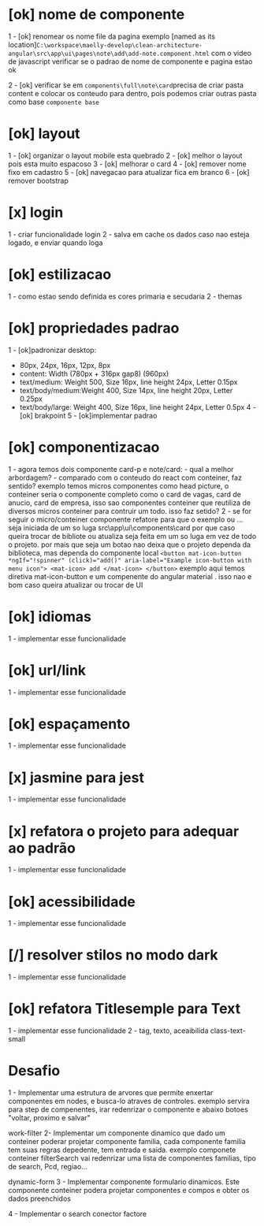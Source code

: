 # [ok] nome de componente
 1 - [ok] renomear os nome file da pagina exemplo [named as its location]`C:\workspace\maelly-develop\clean-architecture-angular\src\app\ui\pages\note\add\add-note.component.html` com o video de javascript verificar se o padrao de nome de componente e pagina estao ok

 2 - [ok] verificar se em `components\full\note\card`precisa de criar pasta content e colocar os conteudo para dentro, pois podemos criar outras pasta como base `componente base` 

# [ok] layout
  1 - [ok] organizar o layout mobile esta quebrado
  2 - [ok] melhor o layout pois esta muito espacoso 
  3 - [ok] melhorar o card
  4 - [ok] remover nome fixo em cadastro
  5 - [ok] navegacao para atualizar fica em branco
  6 - [ok] remover bootstrap
  
# [x] login
  1 - criar funcionalidade login
  2 - salva em cache os dados caso nao esteja logado, e enviar quando loga

# [ok] estilizacao
  1 - como estao sendo definida es cores primaria e secudaria
  2 - themas

# [ok] propriedades padrao
  1 - [ok]padronizar desktop:
   - 80px, 24px, 16px, 12px, 8px
   - content: Width (780px + 316px gap8) (960px)
   - text/medium: Weight 500, Size 16px, line height 24px, Letter 0.15px
   - text/body/medium:Weight 400, Size 14px, line height 20px, Letter 0.25px
   - text/body/large: Weight 400, Size 16px, line height 24px, Letter 0.5px
  4 - [ok] brakpoint
  5 - [ok]implementar padrao

# [ok] componentizacao
  1 - agora temos dois componente card-p e note/card:
    -  qual a melhor arbordagem?
    - comparado com o conteudo do react com conteiner, faz sentido? exemplo temos micros componentes
    como head picture, o conteiner seria o componente completo como o card de vagas, card de anucio, card de
    empresa, isso sao componentes conteiner que reutiliza de diversos micros conteiner para contruir um todo. isso
    faz setido?
  2 - se for seguir o micro/conteiner componente refatore para que 
  o exemplo <ng-card> ou <p-card>... seja iniciada de um so luga
  src\app\ui\components\card
  por que caso queira trocar de bibliote ou atualiza seja feita em
  um so luga em vez de todo o projeto. por mais que seja um botao
  nao deixa que o projeto dependa da biblioteca, mas dependa do componente local
  `
  <button mat-icon-button *ngIf="!spinner" (click)="add()" aria-label="Example icon-button with menu icon">
    <mat-icon>
      add
    </mat-icon>
  </button>
  `
  exemplo aqui temos diretiva  mat-icon-button e um compenente do angular material <mat-icon>. isso nao e bom caso queira atualizar ou trocar de UI

# [ok] idiomas
  1 - implementar esse funcionalidade 

# [ok] url/link
  1 - implementar esse funcionalidade 

# [ok] espaçamento
  1 - implementar esse funcionalidade 

# [x] jasmine para jest
  1 - implementar esse funcionalidade 

# [x] refatora o projeto para adequar ao padrão
  1 - implementar esse funcionalidade 
 
# [ok] acessibilidade
  1 - implementar esse funcionalidade 

# [/] resolver stilos no modo dark
  1 - implementar esse funcionalidade 

# [ok] refatora Titlesemple para Text
  1 - implementar esse funcionalidade
  2 - tag, texto, aceaibilida class-text-small 

# Desafio
  1 - Implementar uma estrutura de arvores que permite enxertar componentes em nodes, e busca-lo atraves de controles.
  exemplo servira para step de compenentes, irar redenrizar o componente e abaixo botoes
  "voltar, proximo e salvar" 

  work-filter
  2- Implementar um componente dinamico que dado um conteiner poderar projetar componente familia, cada componente familia tem suas regras depedente, tem entrada e saida. exemplo componete conteiner filterSearch vai redenrizar
  uma lista de componentes familias, tipo de search, Pcd, regiao...

  dynamic-form
  3 - Implementar componente formulario dinamicos. Este componente conteiner podera projetar componentes e compos
  e obter os dados preenchidos

  4 -  Implementar o search conector factore
